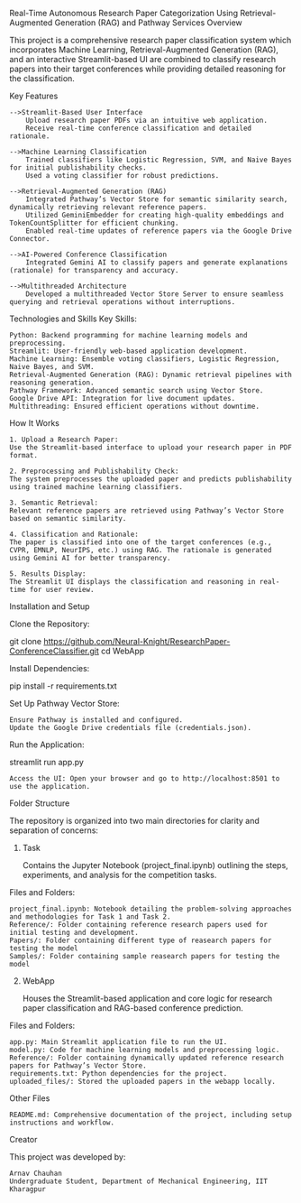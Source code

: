 Real-Time Autonomous Research Paper Categorization Using Retrieval-Augmented Generation (RAG) and Pathway Services
Overview

This project is a comprehensive research paper classification system which incorporates Machine Learning, Retrieval-Augmented Generation (RAG), and an interactive Streamlit-based UI are combined to classify research papers into their target conferences while providing detailed reasoning for the classification.

Key Features

    -->Streamlit-Based User Interface
        Upload research paper PDFs via an intuitive web application.
        Receive real-time conference classification and detailed rationale.

    -->Machine Learning Classification
        Trained classifiers like Logistic Regression, SVM, and Naive Bayes for initial publishability checks.
        Used a voting classifier for robust predictions.

    -->Retrieval-Augmented Generation (RAG)
        Integrated Pathway’s Vector Store for semantic similarity search, dynamically retrieving relevant reference papers.
        Utilized GeminiEmbedder for creating high-quality embeddings and TokenCountSplitter for efficient chunking.
        Enabled real-time updates of reference papers via the Google Drive Connector.

    -->AI-Powered Conference Classification
        Integrated Gemini AI to classify papers and generate explanations (rationale) for transparency and accuracy.

    -->Multithreaded Architecture
        Developed a multithreaded Vector Store Server to ensure seamless querying and retrieval operations without interruptions.

Technologies and Skills
Key Skills:

    Python: Backend programming for machine learning models and preprocessing.
    Streamlit: User-friendly web-based application development.
    Machine Learning: Ensemble voting classifiers, Logistic Regression, Naive Bayes, and SVM.
    Retrieval-Augmented Generation (RAG): Dynamic retrieval pipelines with reasoning generation.
    Pathway Framework: Advanced semantic search using Vector Store.
    Google Drive API: Integration for live document updates.
    Multithreading: Ensured efficient operations without downtime.

How It Works

    1. Upload a Research Paper:
    Use the Streamlit-based interface to upload your research paper in PDF format.

    2. Preprocessing and Publishability Check:
    The system preprocesses the uploaded paper and predicts publishability using trained machine learning classifiers.

    3. Semantic Retrieval:
    Relevant reference papers are retrieved using Pathway’s Vector Store based on semantic similarity.

    4. Classification and Rationale:
    The paper is classified into one of the target conferences (e.g., CVPR, EMNLP, NeurIPS, etc.) using RAG. The rationale is generated using Gemini AI for better transparency.

    5. Results Display:
    The Streamlit UI displays the classification and reasoning in real-time for user review.

Installation and Setup

Clone the Repository:

git clone https://github.com/Neural-Knight/ResearchPaper-ConferenceClassifier.git
cd WebApp

Install Dependencies:

pip install -r requirements.txt

Set Up Pathway Vector Store:

    Ensure Pathway is installed and configured.
    Update the Google Drive credentials file (credentials.json).

Run the Application:

streamlit run app.py

    Access the UI: Open your browser and go to http://localhost:8501 to use the application.

Folder Structure

The repository is organized into two main directories for clarity and separation of concerns:
1. Task

    Contains the Jupyter Notebook (project_final.ipynb) outlining the steps, experiments, and analysis for the competition tasks.

Files and Folders:

    project_final.ipynb: Notebook detailing the problem-solving approaches and methodologies for Task 1 and Task 2.
    Reference/: Folder containing reference research papers used for initial testing and development.
    Papers/: Folder containing different type of reasearch papers for testing the model
    Samples/: Folder containing sample reasearch papers for testing the model

2.  WebApp

    Houses the Streamlit-based application and core logic for research paper classification and RAG-based conference prediction.

Files and Folders:

    app.py: Main Streamlit application file to run the UI.
    model.py: Code for machine learning models and preprocessing logic.
    Reference/: Folder containing dynamically updated reference research papers for Pathway’s Vector Store.
    requirements.txt: Python dependencies for the project.
    uploaded_files/: Stored the uploaded papers in the webapp locally.

Other Files

    README.md: Comprehensive documentation of the project, including setup instructions and workflow.

Creator

This project was developed by:

    Arnav Chauhan
    Undergraduate Student, Department of Mechanical Engineering, IIT Kharagpur
